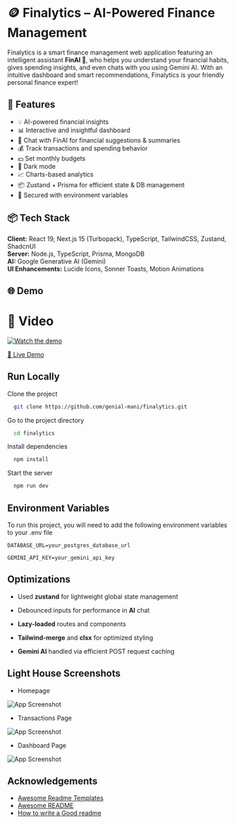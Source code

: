 
# 🪙 Finalytics – AI-Powered Finance Management

Finalytics is a smart finance management web application featuring an intelligent assistant **FinAI 🐼**, who helps you understand your financial habits, gives spending insights, and even chats with you using Gemini AI. With an intuitive dashboard and smart recommendations, Finalytics is your friendly personal finance expert!

## 🔮 Features

- 💡 AI-powered financial insights
- 📊 Interactive and insightful dashboard
- 🐼 Chat with FinAI for financial suggestions & summaries
- 💰 Track transactions and spending behavior
- 💵 Set monthly budgets
- 🌙 Dark mode 
- 📈 Charts-based analytics
- 📦 Zustand + Prisma for efficient state & DB management
- 🔐 Secured with environment variables
## 📦 Tech Stack

**Client:** React 19, Next.js 15 (Turbopack), TypeScript, TailwindCSS, Zustand, ShadcnUI  
**Server:** Node.js, TypeScript, Prisma, MongoDB  
**AI:** Google Generative AI (Gemini)  
**UI Enhancements:** Lucide Icons, Sonner Toasts, Motion Animations  
## 🌐 Demo

# 🎥 Video

[![Watch the demo](https://res.cloudinary.com/diumsbsrb/image/upload/v1753285945/23bf9742-c154-4962-959b-21e7fa5cbd77.png)](https://player.cloudinary.com/embed/?cloud_name=diumsbsrb&public_id=Finalytics_ie4udj&profile=cld-default)

[🔗 Live Demo](https://finalytics-dun.vercel.app/)

## Run Locally

Clone the project

```bash
  git clone https://github.com/genial-mani/finalytics.git

```

Go to the project directory

```bash
  cd finalytics
```

Install dependencies

```bash
  npm install
```

Start the server

```bash
  npm run dev
```


## Environment Variables

To run this project, you will need to add the following environment variables to your .env file

`DATABASE_URL=your_postgres_database_url`

`GEMINI_API_KEY=your_gemini_api_key`


## Optimizations

- Used **zustand** for lightweight global state management

- Debounced inputs for performance in **AI** chat

- **Lazy-loaded** routes and components

- **Tailwind-merge** and **clsx** for optimized styling

- **Gemini AI** handled via efficient POST request caching

## Light House Screenshots

- Homepage 

![App Screenshot](https://res.cloudinary.com/diumsbsrb/image/upload/v1753284929/Screenshot_2025-07-23_121714_untcu6.png)

- Transactions Page

![App Screenshot](https://res.cloudinary.com/diumsbsrb/image/upload/v1753284929/Screenshot_2025-07-23_121908_kdjpqq.png)

- Dashboard Page

![App Screenshot](https://res.cloudinary.com/diumsbsrb/image/upload/v1753284929/Screenshot_2025-07-23_121804_q8pkbp.png)


## Acknowledgements

 - [Awesome Readme Templates](https://awesomeopensource.com/project/elangosundar/awesome-README-templates)
 - [Awesome README](https://github.com/matiassingers/awesome-readme)
 - [How to write a Good readme](https://bulldogjob.com/news/449-how-to-write-a-good-readme-for-your-github-project)

